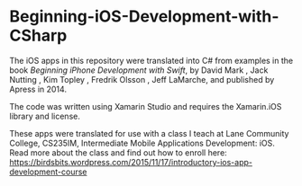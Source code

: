 # Beginning-iOS-Development-with-CSharp
The iOS apps in this repository were translated into C# from examples in the book *Beginning iPhone Development with Swift*, 
by David Mark , Jack Nutting , Kim Topley , Fredrik Olsson , Jeff LaMarche, and published by Apress in 2014.

The code was written using Xamarin Studio and requires the Xamarin.iOS library and license.

These apps were translated for use with a class I teach at Lane Community College, 
CS235IM, Intermediate Mobile Applications Development: iOS.
Read more about the class and find out how to enroll here: 
https://birdsbits.wordpress.com/2015/11/17/introductory-ios-app-development-course

